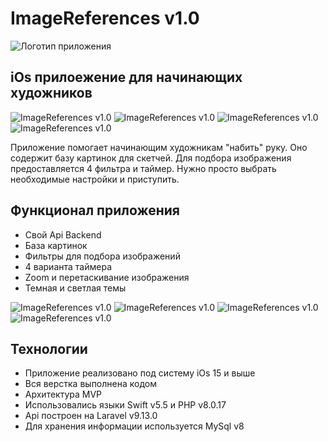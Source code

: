 # ImageReferences v1.0
![Логотип приложения](http://syancheg.xyz/storage/references/readme/Icon-76@2x.png "Логотип приложения ImageReferences v1.0")
## iOs прилоежение для начинающих художников 
![ImageReferences v1.0](http://syancheg.xyz/storage/references/readme/screen00003.jpg "iOs App ImageReferences v1.0 главный экран Dropdown")
![ImageReferences v1.0](http://syancheg.xyz/storage/references/readme/screen00008.jpg "iOs App ImageReferences v1.0 главный экран iPhone 8")
![ImageReferences v1.0](http://syancheg.xyz/storage/references/readme/screen00004.jpg "iOs App ImageReferences v1.0 экран изображения")
![ImageReferences v1.0](http://syancheg.xyz/storage/references/readme/screen00001.jpg "iOs App ImageReferences v1.0 темная тема")

Приложение помогает начинающим художникам "набить" руку. Оно содержит базу картинок для скетчей. Для подбора изображения предоставляется 4 фильтра и таймер.
Нужно просто выбрать необходимые настройки и приступить.

## Функционал приложения
- Свой Api Backend
- База картинок
- Фильтры для подбора изображений
- 4 варианта таймера
- Zoom и перетаскивание изображения
- Темная и светлая темы

![ImageReferences v1.0](http://syancheg.xyz/storage/references/readme/screen00007.jpg "iOs App ImageReferences v1.0 зум картинки")
![ImageReferences v1.0](http://syancheg.xyz/storage/references/readme/screen00002.jpg "iOs App ImageReferences v1.0 таймер")
![ImageReferences v1.0](http://syancheg.xyz/storage/references/readme/screen00006.jpg "iOs App ImageReferences v1.0 таймер")
![ImageReferences v1.0](http://syancheg.xyz/storage/references/readme/screen00012.jpg "iOs App ImageReferences v1.0 темная тема")

## Технологии
- Приложение реализовано под систему iOs 15 и выше
- Вся верстка выполнена кодом
- Архитектура MVP
- Использовались языки Swift v5.5 и PHP v8.0.17
- Api построен на Laravel v9.13.0
- Для хранения информации используется MySql v8
